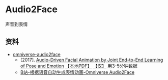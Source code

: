 # Audio2Face
声音到表情

## 





## 资料

- [omniverse-audio2face](https://www.nvidia.com/en-us/omniverse/apps/audio2face/)
  - [2017]. [Audio-Driven Facial Animation by Joint End-to-End Learning of Pose and Emotion](https://research.nvidia.com/sites/default/files/publications/karras2017siggraph-paper_0.pdf) [【本地PDF】](static/pdf/karras2017siggraph-paper_0.pdf) [【汉】](https://zhuanlan.zhihu.com/p/463827738) 用3-5分钟数据
  - [B站-根据语音自动生成表情动画-Omniverse Audio2Face](https://www.bilibili.com/video/BV1sq4y127ta?spm_id_from=333.337.search-card.all.click&vd_source=72bd417d3c61f48a1851179442d7083c)